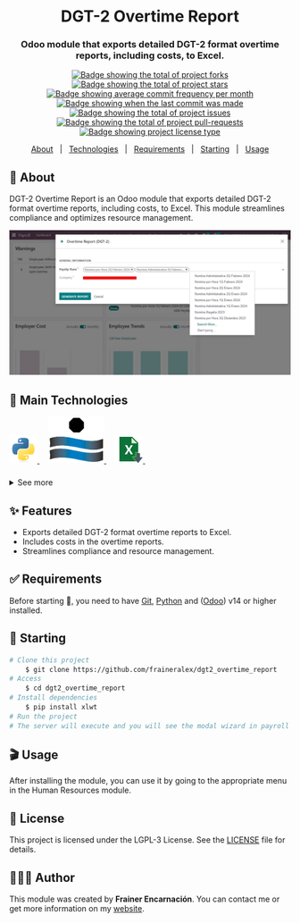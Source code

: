 <div align="center">
  <h1>DGT-2 Overtime Report</h1>
  <h3>Odoo module that exports detailed DGT-2 format overtime reports, including costs, to Excel.</h3>
</div>

<p align="center">
  <a href="https://github.com/fraineralex/dgt2_overtime_report/fork" target="_blank">
    <img src="https://img.shields.io/github/forks/fraineralex/dgt2_overtime_report?" alt="Badge showing the total of project forks"/>
  </a>

  <a href="https://github.com/fraineralex/dgt2_overtime_report/stargazers" target="_blank">
    <img src="https://img.shields.io/github/stars/fraineralex/dgt2_overtime_report?" alt="Badge showing the total of project stars"/>
  </a>

  <a href="https://github.com/fraineralex/dgt2_overtime_report/commits/main" target="_blank">
    <img src="https://img.shields.io/github/commit-activity/m/fraineralex/dgt2_overtime_report?" alt="Badge showing average commit frequency per month"/>
  </a>

  <a href="https://github.com/fraineralex/dgt2_overtime_report/commits/main" target="_blank">
    <img src="https://img.shields.io/github/last-commit/fraineralex/dgt2_overtime_report?" alt="Badge showing when the last commit was made"/>
  </a>

  <a href="https://github.com/fraineralex/dgt2_overtime_report/issues" target="_blank">
    <img src="https://img.shields.io/github/issues/fraineralex/dgt2_overtime_report?" alt="Badge showing the total of project issues"/>
  </a>

  <a href="https://github.com/fraineralex/dgt2_overtime_report/pulls" target="_blank">
    <img src="https://img.shields.io/github/issues-pr/fraineralex/dgt2_overtime_report?" alt="Badge showing the total of project pull-requests"/>
  </a>

  <a href="https://github.com/fraineralex/dgt2_overtime_report/LICENSE.md" target="_blank">
    <img alt="Badge showing project license type" src="https://img.shields.io/github/license/fraineralex/dgt2_overtime_report?color=f85149">
  </a>
</p>


<p align="center">
  <a href="#dart-about">About</a> &#xa0; | &#xa0;
  <a href="#rocket-main-technologies">Technologies</a> &#xa0; | &#xa0;
  <a href="#white_check_mark-requirements">Requirements</a> &#xa0; | &#xa0;
  <a href="#checkered_flag-starting">Starting</a> &#xa0; | &#xa0;
  <a href="#clapper-usage">Usage</a>
</p>

## :dart: About ##

DGT-2 Overtime Report is an Odoo module that exports detailed DGT-2 format overtime reports, including costs, to Excel. This module streamlines compliance and optimizes resource management.

<img src="https://github.com/fraineralex/dgt2_overtime_report/blob/main/static/description/wizard.jpg" alt="Screenshot of the modal wizard">

## :rocket: Main Technologies ##

<a href="https://python.org">
  <img width="50" title="Python" alt="Python Logo" src="https://raw.githubusercontent.com/devicons/devicon/master/icons/python/python-original.svg">
</a> &#xa0; &#xa0;

<a href="https://odoo.com">
  <img width="100" title="Odoo" alt="Odoo Logo" src="https://github.com/odoo/odoo/blob/17.0/addons/web/static/img/logo.png">
</a> &#xa0; &#xa0;

<a href="https://pypi.org/project/xlwt/">
  <img width="50" title="xlwt" alt="xlwt Logo" src="\static\description\icon.png">
</a> &#xa0; &#xa0;

###

<details>
  <summary>See more</summary>

  ###

* Python
    - odoo
    - xlwt
    - xml
    - base64
    - io

</details>

## ✨ Features

- Exports detailed DGT-2 format overtime reports to Excel.
- Includes costs in the overtime reports.
- Streamlines compliance and resource management.

## :white_check_mark: Requirements ##

Before starting :checkered_flag:, you need to have [Git](https://git-scm.com), [Python](https://python.org) and ([Odoo](https://odoo.com)) v14 or higher installed.

## :checkered_flag: Starting ##

```bash
# Clone this project
    $ git clone https://github.com/fraineralex/dgt2_overtime_report
# Access
    $ cd dgt2_overtime_report
# Install dependencies
    $ pip install xlwt
# Run the project
# The server will execute and you will see the modal wizard in payroll module -> reports -> Overtime Report (DGT-2)

```

## :clapper: Usage

After installing the module, you can use it by going to the appropriate menu in the Human Resources module.

## :memo: License ##

This project is licensed under the LGPL-3 License. See the [LICENSE](https://www.gnu.org/licenses/) file for details.

## 👨🏻‍🚀 Author

This module was created by **Frainer Encarnación**. You can contact me or get more information on my [website](https://fraineralex.dev).

&#xa0;
